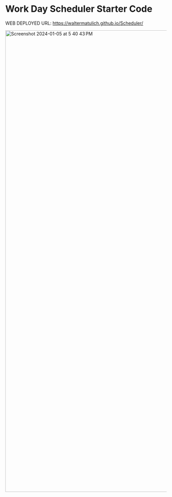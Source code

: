 # Work Day Scheduler Starter Code
WEB DEPLOYED URL: https://waltermatulich.github.io/Scheduler/

<img width="1440" alt="Screenshot 2024-01-05 at 5 40 43 PM" src="https://github.com/waltermatulich/Scheduler/assets/152677493/db567c94-0d08-45e7-88b1-2db03813965c">
